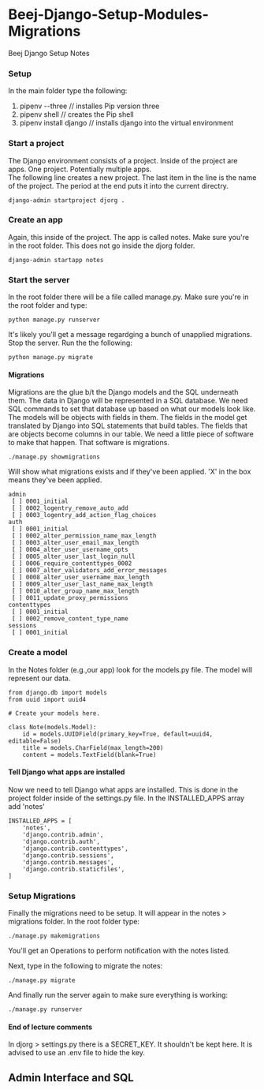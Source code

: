 # Beej-Django-Setup-Modules-Migrations
Beej Django Setup Notes

### Setup
In the main folder type the following:    
1. pipenv --three   // installes Pip version three    
2. pipenv shell // creates the Pip shell    
3. pipenv install django // installs django into the virtual environment    


### Start a project

The Django environment consists of a project.  Inside of the project are apps.  One project.  Potentially multiple apps.    
The following line creates a new project.  The last item in the line is the name of the project. The period at the end puts it into the current directry.
```
django-admin startproject djorg .
```

### Create an app    
Again, this inside of the project.  The app is called notes. Make sure you're in the root folder. This does not go inside the djorg folder.
```
django-admin startapp notes
```

### Start the server
In the root folder there will be a file called manage.py.  Make sure you're in the root folder and type:
```
python manage.py runserver
```
It's likely you'll get a message regardging a bunch of unapplied migrations.  Stop the server. Run the the following:
```
python manage.py migrate
```

#### Migrations
Migrations are the glue b/t the Django models and the SQL underneath them. The data in Django will be represented in a SQL database.  We need SQL commands to set that database up based on what our models look like. The models will be objects with fields in them.  The fields in the model get translated by Django into SQL statements that build tables. The fields that are objects become columns in our table. We need a little piece of software to make that happen. That software is migrations.
```
./manage.py showmigrations
```
Will show what migrations exists and if they've been applied. 'X' in the box means they've been applied.
```
admin
 [ ] 0001_initial
 [ ] 0002_logentry_remove_auto_add
 [ ] 0003_logentry_add_action_flag_choices
auth
 [ ] 0001_initial
 [ ] 0002_alter_permission_name_max_length
 [ ] 0003_alter_user_email_max_length
 [ ] 0004_alter_user_username_opts
 [ ] 0005_alter_user_last_login_null
 [ ] 0006_require_contenttypes_0002
 [ ] 0007_alter_validators_add_error_messages
 [ ] 0008_alter_user_username_max_length
 [ ] 0009_alter_user_last_name_max_length
 [ ] 0010_alter_group_name_max_length
 [ ] 0011_update_proxy_permissions
contenttypes
 [ ] 0001_initial
 [ ] 0002_remove_content_type_name
sessions
 [ ] 0001_initial
 ```

### Create a model
In the Notes folder (e.g.,our app) look for the models.py file.  The model will represent our data.    
```
from django.db import models
from uuid import uuid4

# Create your models here.

class Note(models.Model):
    id = models.UUIDField(primary_key=True, default=uuid4, editable=False)
    title = models.CharField(max_length=200)
    content = models.TextField(blank=True)
```

#### Tell Django what apps are installed
Now we need to tell Django what apps are installed. This is done in the project folder inside of the settings.py file.  In the INSTALLED_APPS array add 'notes'
```
INSTALLED_APPS = [
    'notes',
    'django.contrib.admin',
    'django.contrib.auth',
    'django.contrib.contenttypes',
    'django.contrib.sessions',
    'django.contrib.messages',
    'django.contrib.staticfiles',
]
```
### Setup Migrations
Finally the migrations need to be setup.  It will appear in the notes > migrations folder. In the root folder type:
```
./manage.py makemigrations
```
You'll get an Operations to perform notification with the notes listed.

Next, type in the following to migrate the notes:
```
./manage.py migrate
```
And finally run the server again to make sure everything is working:
```
./manage.py runserver
```
#### End of lecture comments

In djorg > settings.py there is a SECRET_KEY.  It shouldn't be kept here. It is advised to use an .env file to hide the key.


## Admin Interface and SQL
